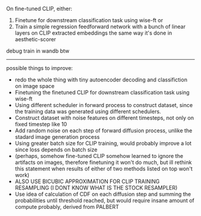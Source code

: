 On fine-tuned CLIP, either:
1. Finetune for downstream classification task using wise-ft
or
2. Train a simple regression feedforward network with a bunch of linear layers on CLIP extracted embeddings the same way it's done in aesthetic-scorer

debug train in wandb btw

-----
possible things to improve:
- redo the whole thing with tiny autoencoder decoding and classifiction on image space
- Finetuning the finetuned CLIP for downstream classification task using wise-ft
- Using different scheduler in forward process to construct dataset, since the training data was generated using different schedulers.
- Construct dataset with noise features on different timesteps, not only on fixed timestep like 10
- Add random noise on each step of forward diffusion process, unlike the stadard image generation process
- Using greater batch size for CLIP training, would probably improve a lot since loss depends on batch size
- (perhaps, somehow fine-tuned CLIP somehow learned to ignore the artifacts on images, therefore finetuning it won't do much, but ill rethink this statement when 
results of either of two methods listed on top won't work)
- ALSO USE BICUBIC APPROXIMATION FOR CLIP TRAINING RESAMPLING (I DONT KNOW WHAT IS THE STOCK RESAMPLER)
- Use idea of calculation of CDF on each diffusion step and summing the probabilities until threshold reached, but would require insane amount of compute probably,
derived from PALBERT